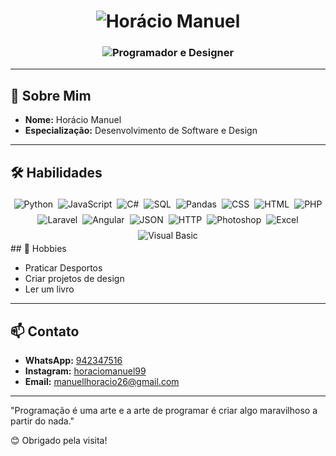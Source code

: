 <h1 align="center">
  <img src="https://raw.githubusercontent.com/horaciomanuel99/horaciomanuel99/main/assets/banner.gif" alt="Horácio Manuel" />
</h1>

<h3 align="center">
  <img src="https://raw.githubusercontent.com/horaciomanuel99/horaciomanuel99/main/assets/typing.svg" alt="Programador e Designer" />
</h3>

---

## 🌟 Sobre Mim

- **Nome:** Horácio Manuel
- **Especialização:** Desenvolvimento de Software e Design

---

## 🛠️ Habilidades

<div align="center" style="display: flex; flex-wrap: wrap; justify-content: center;">
  <img src="https://img.shields.io/badge/Python-3776AB?style=for-the-badge&logo=python&logoColor=white" alt="Python" style="margin: 4px;"/>
  <img src="https://img.shields.io/badge/JavaScript-F7DF1E?style=for-the-badge&logo=javascript&logoColor=black" alt="JavaScript" style="margin: 4px;"/>
  <img src="https://img.shields.io/badge/C%23-239120?style=for-the-badge&logo=c-sharp&logoColor=white" alt="C#" style="margin: 4px;"/>
  <img src="https://img.shields.io/badge/SQL-4479A1?style=for-the-badge&logo=postgresql&logoColor=white" alt="SQL" style="margin: 4px;"/>
  <img src="https://img.shields.io/badge/Pandas-150458?style=for-the-badge&logo=pandas&logoColor=white" alt="Pandas" style="margin: 4px;"/>
  <img src="https://img.shields.io/badge/CSS-1572B6?style=for-the-badge&logo=css3&logoColor=white" alt="CSS" style="margin: 4px;"/>
  <img src="https://img.shields.io/badge/HTML-E34F26?style=for-the-badge&logo=html5&logoColor=white" alt="HTML" style="margin: 4px;"/>
  <img src="https://img.shields.io/badge/PHP-777BB4?style=for-the-badge&logo=php&logoColor=white" alt="PHP" style="margin: 4px;"/>
  <img src="https://img.shields.io/badge/Laravel-FF2D20?style=for-the-badge&logo=laravel&logoColor=white" alt="Laravel" style="margin: 4px;"/>
  <img src="https://img.shields.io/badge/Angular-DD0031?style=for-the-badge&logo=angular&logoColor=white" alt="Angular" style="margin: 4px;"/>
  <img src="https://img.shields.io/badge/JSON-000000?style=for-the-badge&logo=json&logoColor=white" alt="JSON" style="margin: 4px;"/>
  <img src="https://img.shields.io/badge/HTTP-005C97?style=for-the-badge&logo=cloudflare&logoColor=white" alt="HTTP" style="margin: 4px;"/>
  <img src="https://img.shields.io/badge/Photoshop-31A8FF?style=for-the-badge&logo=adobe-photoshop&logoColor=white" alt="Photoshop" style="margin: 4px;"/>
  <img src="https://img.shields.io/badge/Excel-217346?style=for-the-badge&logo=microsoft-excel&logoColor=white" alt="Excel" style="margin: 4px;"/>
  <img src="https://img.shields.io/badge/Visual_Basic-5C2D91?style=for-the-badge&logo=.net&logoColor=white" alt="Visual Basic" style="margin: 4px;"/>
</div>
## 🎨 Hobbies

- Praticar Desportos
- Criar projetos de design
- Ler um livro

---

## 📫 Contato

- **WhatsApp:** [942347516](https://wa.me/942347516)
- **Instagram:** [horaciomanuel99](https://www.instagram.com/horaciomanuel99)
- **Email:** manuellhoracio26@gmail.com

---

"Programação é uma arte e a arte de programar é criar algo maravilhoso a partir do nada."

😊 Obrigado pela visita!
